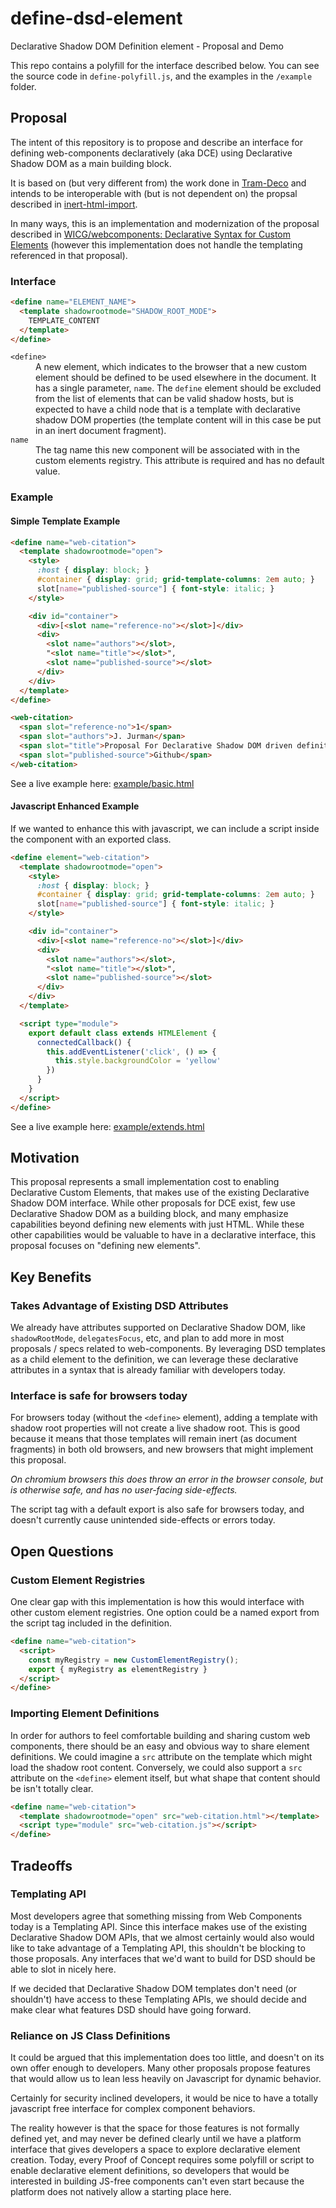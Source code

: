 # define-dsd-element
Declarative Shadow DOM Definition element - Proposal and Demo

This repo contains a polyfill for the interface described below. You can see the source code in `define-polyfill.js`, and the examples in the `/example` folder.

## Proposal

The intent of this repository is to propose and describe an interface for defining web-components declaratively (aka DCE) using Declarative Shadow DOM as a main building block.

It is based on (but very different from) the work done in [Tram-Deco](https://github.com/Tram-One/tram-deco) and intends to be interoperable with (but is not dependent on) the propsal described in [inert-html-import](https://github.com/JRJurman/inert-html-import).

In many ways, this is an implementation and modernization of the proposal described in <a href="https://github.com/WICG/webcomponents/blob/gh-pages/proposals/Declarative-Custom-Elements-Strawman.md">WICG/webcomponents: Declarative Syntax for Custom Elements</a> (however this implementation does not handle the templating referenced in that proposal).

### Interface

```html
<define name="ELEMENT_NAME">
  <template shadowrootmode="SHADOW_ROOT_MODE">
    TEMPLATE_CONTENT
  </template>
</define>
```

<dl>
  <dt><code>&lt;define&gt;</code></dt>
  <dd>A new element, which indicates to the browser that a new custom element should be defined to be used elsewhere in the document. It has a single parameter, <code>name</code>. The <code>define</code> element should be excluded from the list of elements that can be valid shadow hosts, but is expected to have a child node that is a template with declarative shadow DOM properties (the template content will in this case be put in an inert document fragment).</dd>

  <dt><code>name</code></dt>
  <dd>The tag name this new component will be associated with in the custom elements registry. This attribute is required and has no default value.</dd>
</dl>

### Example

#### Simple Template Example

```html
<define name="web-citation">
  <template shadowrootmode="open">
    <style>
      :host { display: block; }
      #container { display: grid; grid-template-columns: 2em auto; }
      slot[name="published-source"] { font-style: italic; }
    </style>

    <div id="container">
      <div>[<slot name="reference-no"></slot>]</div>
      <div>
        <slot name="authors"></slot>,
        "<slot name="title"></slot>",
        <slot name="published-source"></slot>
      </div>
    </div>
  </template>
</define>

<web-citation>
  <span slot="reference-no">1</span>
  <span slot="authors">J. Jurman</span>
  <span slot="title">Proposal For Declarative Shadow DOM driven definitions</span>
  <span slot="published-source">Github</span>
</web-citation>
```

See a live example here: <a href="https://jrjurman.com/define-dsd-element/example/basic.html">example/basic.html</a>

#### Javascript Enhanced Example

If we wanted to enhance this with javascript, we can include a script inside the component with an exported class.

```html
<define element="web-citation">
  <template shadowrootmode="open">
    <style>
      :host { display: block; }
      #container { display: grid; grid-template-columns: 2em auto; }
      slot[name="published-source"] { font-style: italic; }
    </style>

    <div id="container">
      <div>[<slot name="reference-no"></slot>]</div>
      <div>
        <slot name="authors"></slot>,
        "<slot name="title"></slot>",
        <slot name="published-source"></slot>
      </div>
    </div>
  </template>

  <script type="module">
    export default class extends HTMLElement {
      connectedCallback() {
        this.addEventListener('click', () => {
          this.style.backgroundColor = 'yellow'
        })
      }
    }
  </script>
</define>
```

See a live example here: <a href="https://jrjurman.com/define-dsd-element/example/extends.html">example/extends.html</a>

## Motivation

This proposal represents a small implementation cost to enabling Declarative Custom Elements, that makes use of the existing Declarative Shadow DOM interface. While other proposals for DCE exist, few use Declarative Shadow DOM as a building block, and many emphasize capabilities beyond defining new elements with just HTML. While these other capabilities would be valuable to have in a declarative interface, this proposal focuses on "defining new elements".

## Key Benefits

### Takes Advantage of Existing DSD Attributes

We already have attributes supported on Declarative Shadow DOM, like `shadowRootMode`, `delegatesFocus`, etc, and plan to add more in most proposals / specs related to web-components. By leveraging DSD templates as a child element to the definition, we can leverage these declarative attributes in a syntax that is already familiar with developers today.

### Interface is safe for browsers today

For browsers today (without the `<define>` element), adding a template with shadow root properties will not create a live shadow root. This is good because it means that those templates will remain inert (as document fragments) in both old browsers, and new browsers that might implement this proposal.

_On chromium browsers this does throw an error in the browser console, but is otherwise safe, and has no user-facing side-effects._

The script tag with a default export is also safe for browsers today, and doesn't currently cause unintended side-effects or errors today.

## Open Questions

### Custom Element Registries

One clear gap with this implementation is how this would interface with other custom element registries.
One option could be a named export from the script tag included in the definition.

```html
<define name="web-citation">
  <script>
    const myRegistry = new CustomElementRegistry();
    export { myRegistry as elementRegistry }
  </script>
</define>
```

### Importing Element Definitions

In order for authors to feel comfortable building and sharing custom web components, there should be an easy and obvious way to share element definitions. We could imagine a `src` attribute on the template which might load the shadow root content. Conversely, we could also support a `src` attribute on the `<define>` element itself, but what shape that content should be isn't totally clear.

```html
<define name="web-citation">
  <template shadowrootmode="open" src="web-citation.html"></template>
  <script type="module" src="web-citation.js"></script>
</define>
```

## Tradeoffs

### Templating API

Most developers agree that something missing from Web Components today is a Templating API. Since this interface makes use of the existing Declarative Shadow DOM APIs, that we almost certainly would also would like to take advantage of a Templating API, this shouldn't be blocking to those proposals. Any interfaces that we'd want to build for DSD should be able to slot in nicely here.

If we decided that Declarative Shadow DOM templates don't need (or shouldn't) have access to these Templating APIs, we should decide and make clear what features DSD should have going forward.

### Reliance on JS Class Definitions

It could be argued that this implementation does too little, and doesn't on its own offer enough to developers. Many other proposals propose features that would allow us to lean less heavily on Javascript for dynamic behavior.

Certainly for security inclined developers, it would be nice to have a totally javascript free interface for complex component behaviors.

The reality however is that the space for those features is not formally defined yet, and may never be defined clearly until we have a platform interface that gives developers a space to explore declarative element creation. Today, every Proof of Concept requires some polyfill or script to enable declarative element definitions, so developers that would be interested in building JS-free components can't even start because the platform does not natively allow a starting place here.

